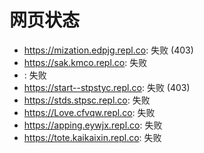# 网页状态
- https://mization.edpjg.repl.co: 失败 (403)
- https://sak.kmco.repl.co: 失败
- : 失败
- https://start--stpstyc.repl.co: 失败 (403)
- https://stds.stpsc.repl.co: 失败
- https://Love.cfvqw.repl.co: 失败
- https://apping.eywjx.repl.co: 失败
- https://tote.kaikaixin.repl.co: 失败
